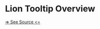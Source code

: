 # Lion Tooltip Overview

[=> See Source <=](../../../docs/components/interaction/tooltip/overview.md)
